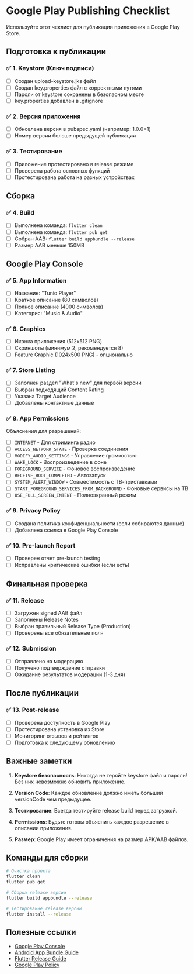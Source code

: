 # Google Play Publishing Checklist

Используйте этот чеклист для публикации приложения в Google Play Store.

## Подготовка к публикации

### ✅ 1. Keystore (Ключ подписи)
- [ ] Создан upload-keystore.jks файл
- [ ] Создан key.properties файл с корректными путями
- [ ] Пароли от keystore сохранены в безопасном месте
- [ ] key.properties добавлен в .gitignore

### ✅ 2. Версия приложения
- [ ] Обновлена версия в pubspec.yaml (например: 1.0.0+1)
- [ ] Номер версии больше предыдущей публикации

### ✅ 3. Тестирование
- [ ] Приложение протестировано в release режиме
- [ ] Проверена работа основных функций
- [ ] Протестирована работа на разных устройствах

## Сборка

### ✅ 4. Build
- [ ] Выполнена команда: `flutter clean`
- [ ] Выполнена команда: `flutter pub get`
- [ ] Собран AAB: `flutter build appbundle --release`
- [ ] Размер AAB меньше 150MB

## Google Play Console

### ✅ 5. App Information
- [ ] Название: "Tunio Player"
- [ ] Краткое описание (80 символов)
- [ ] Полное описание (4000 символов)
- [ ] Категория: "Music & Audio"

### ✅ 6. Graphics
- [ ] Иконка приложения (512x512 PNG)
- [ ] Скриншоты (минимум 2, рекомендуется 8)
- [ ] Feature Graphic (1024x500 PNG) - опционально

### ✅ 7. Store Listing
- [ ] Заполнен раздел "What's new" для первой версии
- [ ] Выбран подходящий Content Rating
- [ ] Указана Target Audience
- [ ] Добавлены контактные данные

### ✅ 8. App Permissions
Объяснения для разрешений:
- [ ] `INTERNET` - Для стриминга радио
- [ ] `ACCESS_NETWORK_STATE` - Проверка соединения
- [ ] `MODIFY_AUDIO_SETTINGS` - Управление громкостью
- [ ] `WAKE_LOCK` - Воспроизведение в фоне
- [ ] `FOREGROUND_SERVICE` - Фоновое воспроизведение
- [ ] `RECEIVE_BOOT_COMPLETED` - Автозапуск
- [ ] `SYSTEM_ALERT_WINDOW` - Совместимость с ТВ-приставками
- [ ] `START_FOREGROUND_SERVICES_FROM_BACKGROUND` - Фоновые сервисы на ТВ
- [ ] `USE_FULL_SCREEN_INTENT` - Полноэкранный режим

### ✅ 9. Privacy Policy
- [ ] Создана политика конфиденциальности (если собираются данные)
- [ ] Добавлена ссылка в Google Play Console

### ✅ 10. Pre-launch Report
- [ ] Проверен отчет pre-launch testing
- [ ] Исправлены критические ошибки (если есть)

## Финальная проверка

### ✅ 11. Release
- [ ] Загружен signed AAB файл
- [ ] Заполнены Release Notes
- [ ] Выбран правильный Release Type (Production)
- [ ] Проверены все обязательные поля

### ✅ 12. Submission
- [ ] Отправлено на модерацию
- [ ] Получено подтверждение отправки
- [ ] Ожидание результатов модерации (1-3 дня)

## После публикации

### ✅ 13. Post-release
- [ ] Проверена доступность в Google Play
- [ ] Протестирована установка из Store
- [ ] Мониторинг отзывов и рейтингов
- [ ] Подготовка к следующему обновлению

## Важные заметки

1. **Keystore безопасность**: Никогда не теряйте keystore файл и пароли! Без них невозможно обновить приложение.

2. **Version Code**: Каждое обновление должно иметь больший versionCode чем предыдущее.

3. **Тестирование**: Всегда тестируйте release build перед загрузкой.

4. **Permissions**: Будьте готовы объяснить каждое разрешение в описании приложения.

5. **Размер**: Google Play имеет ограничения на размер APK/AAB файлов.

## Команды для сборки

```bash
# Очистка проекта
flutter clean
flutter pub get

# Сборка release версии
flutter build appbundle --release

# Тестирование release версии
flutter install --release
```

## Полезные ссылки

- [Google Play Console](https://play.google.com/console)
- [Android App Bundle Guide](https://developer.android.com/guide/app-bundle)
- [Flutter Release Guide](https://docs.flutter.dev/deployment/android)
- [Google Play Policy](https://play.google.com/about/developer-content-policy/) 